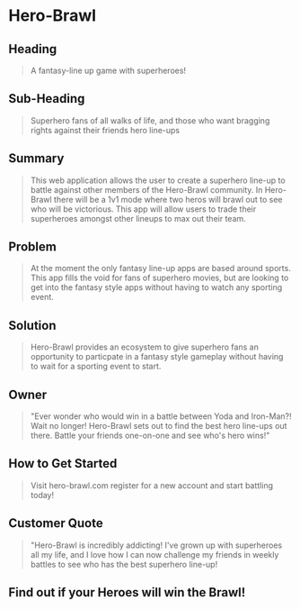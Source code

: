 # Hero-Brawl #

<!-- 
> This material was originally posted [here](http://www.quora.com/What-is-Amazons-approach-to-product-development-and-product-management). It is reproduced here for posterities sake.

There is an approach called "working backwards" that is widely used at Amazon. They work backwards from the customer, rather than starting with an idea for a product and trying to bolt customers onto it. While working backwards can be applied to any specific product decision, using this approach is especially important when developing new products or features.

For new initiatives a product manager typically starts by writing an internal press release announcing the finished product. The target audience for the press release is the new/updated product's customers, which can be retail customers or internal users of a tool or technology. Internal press releases are centered around the customer problem, how current solutions (internal or external) fail, and how the new product will blow away existing solutions.

If the benefits listed don't sound very interesting or exciting to customers, then perhaps they're not (and shouldn't be built). Instead, the product manager should keep iterating on the press release until they've come up with benefits that actually sound like benefits. Iterating on a press release is a lot less expensive than iterating on the product itself (and quicker!).

If the press release is more than a page and a half, it is probably too long. Keep it simple. 3-4 sentences for most paragraphs. Cut out the fat. Don't make it into a spec. You can accompany the press release with a FAQ that answers all of the other business or execution questions so the press release can stay focused on what the customer gets. My rule of thumb is that if the press release is hard to write, then the product is probably going to suck. Keep working at it until the outline for each paragraph flows. 

Oh, and I also like to write press-releases in what I call "Oprah-speak" for mainstream consumer products. Imagine you're sitting on Oprah's couch and have just explained the product to her, and then you listen as she explains it to her audience. That's "Oprah-speak", not "Geek-speak".

Once the project moves into development, the press release can be used as a touchstone; a guiding light. The product team can ask themselves, "Are we building what is in the press release?" If they find they're spending time building things that aren't in the press release (overbuilding), they need to ask themselves why. This keeps product development focused on achieving the customer benefits and not building extraneous stuff that takes longer to build, takes resources to maintain, and doesn't provide real customer benefit (at least not enough to warrant inclusion in the press release).
 -->
 
## Heading ##
  > A fantasy-line up game with superheroes!

## Sub-Heading ##
  > Superhero fans of all walks of life, and those who want bragging rights against their friends hero line-ups

## Summary ##
  > This web application allows the user to create a superhero line-up to battle against other members of the Hero-Brawl community. In Hero-Brawl there will be a 1v1 mode where two heros will brawl out to see who will be victorious. This app will allow users to trade their superheroes amongst other lineups to max out their team.

## Problem ##
  > At the moment the only fantasy line-up apps are based around sports. This app fills the void for fans of superhero movies, but are looking to get into the fantasy style apps without having to watch any sporting event.

## Solution ##
  > Hero-Brawl provides an ecosystem to give superhero fans an opportunity to particpate in a fantasy style gameplay without having to wait for a sporting event to start.

## Owner ##
  > "Ever wonder who would win in a battle between Yoda and Iron-Man?! Wait no longer! Hero-Brawl sets out to find the best hero line-ups out there. Battle your friends one-on-one and see who's hero wins!"

## How to Get Started ##
  > Visit hero-brawl.com register for a new account and start battling today!

## Customer Quote ##
  > "Hero-Brawl is incredibly addicting! I've grown up with superheroes all my life, and I love how I can now challenge my friends in weekly battles to see who has the best superhero line-up!

## Find out if your Heroes will win the Brawl!  ##
